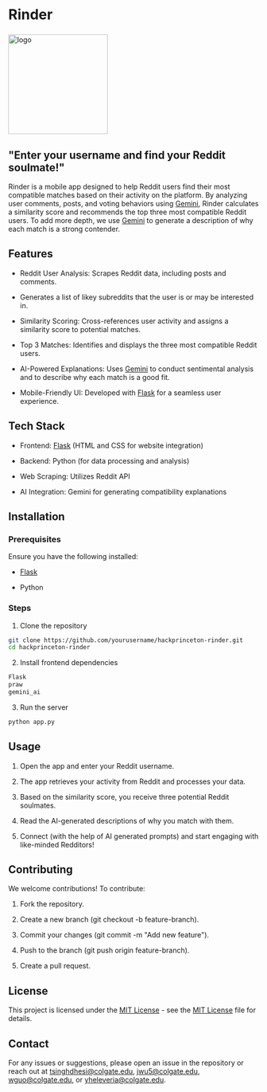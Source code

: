 ###
# Rinder
###

<img src="https://github.com/user-attachments/assets/697a3fd5-fe22-4695-8b54-bd23bbbe8181" alt="logo" width="200"/>

## "Enter your username and find your Reddit soulmate!"

Rinder is a mobile app designed to help Reddit users find their most compatible matches based on their activity on the platform. By analyzing user comments, posts, and voting behaviors using [Gemini](https://gemini.google.com/app), Rinder calculates a similarity score and recommends the top three most compatible Reddit users. To add more depth, we use [Gemini](https://gemini.google.com/app) to generate a description of why each match is a strong contender.

## Features

* Reddit User Analysis: Scrapes Reddit data, including posts and comments.

* Generates a list of likey subreddits that the user is or may be interested in.

* Similarity Scoring: Cross-references user activity and assigns a similarity score to potential matches.

* Top 3 Matches: Identifies and displays the three most compatible Reddit users.

* AI-Powered Explanations: Uses [Gemini](https://gemini.google.com/app) to conduct sentimental analysis and to describe why each match is a good fit.

* Mobile-Friendly UI: Developed with [Flask](https://flask.palletsprojects.com/) for a seamless user experience.

 ## Tech Stack

* Frontend: [Flask](https://flask.palletsprojects.com/)  (HTML and CSS for website integration)

* Backend: Python (for data processing and analysis)

* Web Scraping: Utilizes Reddit API

* AI Integration: Gemini for generating compatibility explanations

## Installation

### Prerequisites

Ensure you have the following installed:

* [Flask](https://flask.palletsprojects.com/)

* Python

### Steps

1. Clone the repository

```sh
git clone https://github.com/yourusername/hackprinceton-rinder.git
cd hackprinceton-rinder
```

2. Install frontend dependencies

```sh
Flask
praw
gemini_ai

```

3. Run the server

```sh
python app.py
```

## Usage

1. Open the app and enter your Reddit username.

2. The app retrieves your activity from Reddit and processes your data.

3. Based on the similarity score, you receive three potential Reddit soulmates.

4. Read the AI-generated descriptions of why you match with them.

5. Connect (with the help of AI generated prompts) and start engaging with like-minded Redditors!

## Contributing

We welcome contributions! To contribute:

1. Fork the repository.

2. Create a new branch (git checkout -b feature-branch).

3. Commit your changes (git commit -m "Add new feature").

4. Push to the branch (git push origin feature-branch).

5. Create a pull request.

## License

This project is licensed under the [MIT License](LICENSE) - see the [MIT License](LICENSE) file for details.

## Contact

For any issues or suggestions, please open an issue in the repository or reach out at tsinghdhesi@colgate.edu, jwu5@colgate.edu, wguo@colgate.edu, or yheleveria@colgate.edu.
